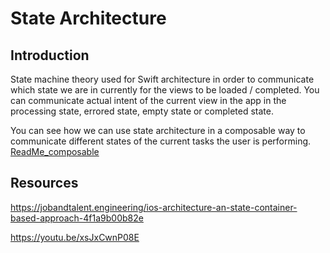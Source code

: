# State Architecture
## Introduction

State machine theory used for Swift architecture in order to communicate which state we are in currently for the views to be loaded / completed.
You can communicate actual intent of the current view in the app in the processing state, errored state, empty state or completed state.

You can see how we can use state architecture in a composable way to communicate different states of the current tasks the user is performing.
[ReadMe_composable](ReadMe_composable.md)

## Resources

https://jobandtalent.engineering/ios-architecture-an-state-container-based-approach-4f1a9b00b82e

https://youtu.be/xsJxCwnP08E

